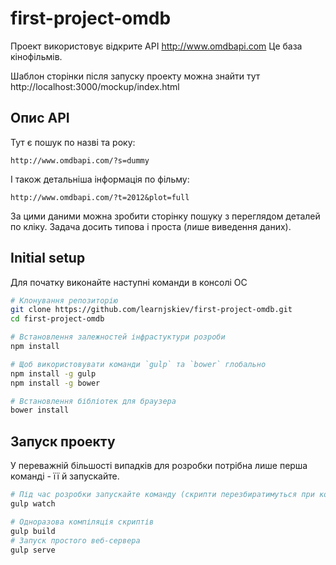 # first-project-omdb

Проект використовує відкрите АРІ http://www.omdbapi.com
Це база кінофільмів. 

Шаблон сторінки після запуску проекту можна знайти тут http://localhost:3000/mockup/index.html

Опис АРІ
---------------

Тут є пошук по назві та року:

```http
http://www.omdbapi.com/?s=dummy
```

І також детальніша інформація по фільму:

```
http://www.omdbapi.com/?t=2012&plot=full
```

За цими даними можна зробити сторінку пошуку з переглядом деталей по кліку. 
Задача досить типова і проста (лише виведення даних).

Initial setup
------------------

Для початку виконайте наступні команди в консолі ОС

```sh
# Клонування репозиторію
git clone https://github.com/learnjskiev/first-project-omdb.git
cd first-project-omdb

# Встановлення залежностей інфрастуктури розроби
npm install

# Щоб використовувати команди `gulp` та `bower` глобально
npm install -g gulp
npm install -g bower

# Встановлення бібліотек для браузера
bower install
```

Запуск проекту
-------------
У переважній більшості випадків для розробки потрібна лише перша команді - її й запускайте.

```sh
# Під час розробки запускайте команду (скрипти перезбиратимуться при кожній зміні файлу, після чого браузер автоматично оновлюватиме сторінку)
gulp watch

# Одноразова компіляція скриптів
gulp build
# Запуск простого веб-сервера
gulp serve
```


